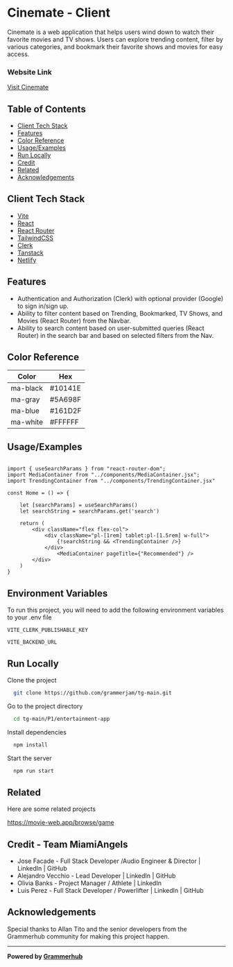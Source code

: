 # Cinemate - Client

Cinemate is a web application that helps users wind down to watch their favorite movies and TV shows. Users can explore trending content, filter by various categories, and bookmark their favorite shows and movies for easy access.

### Website Link

[Visit Cinemate](https://develop--transcendent-arithmetic-b66dd1.netlify.app/)

## Table of Contents

- [Client Tech Stack](#client-tech-stack)
- [Features](#features)
- [Color Reference](#color-reference)
- [Usage/Examples](#usageexamples)
- [Run Locally](#run-locally)
- [Credit](#credit)
- [Related](#related)
- [Acknowledgements](#acknowledgements)

## Client Tech Stack

- [Vite](https://vitejs.dev/)
- [React](https://reactjs.org/)
- [React Router](https://reactrouter.com/)
- [TailwindCSS](https://tailwindcss.com/)
- [Clerk](https://docs.clerk.dev/)
- [Tanstack](https://tanstack.com/)
- [Netlify](https://www.netlify.com/)

## Features

- Authentication and Authorization (Clerk) with optional provider (Google) to sign in/sign up.
- Ability to filter content based on Trending, Bookmarked, TV Shows, and Movies (React Router) from the Navbar.
- Ability to search content based on user-submitted queries (React Router) in the search bar and based on selected filters from the Nav.

## Color Reference

| Color       | Hex       |
| ----------- | --------- |
| ma-black    | #10141E   |
| ma-gray     | #5A698F   |
| ma-blue     | #161D2F   |
| ma-white    | #FFFFFF   |

## Usage/Examples

```React

import { useSearchParams } from "react-router-dom";
import MediaContainer from "../components/MediaContainer.jsx";
import TrendingContainer from "../components/TrendingContainer.jsx"

const Home = () => {

    let [searchParams] = useSearchParams()
    let searchString = searchParams.get('search')

    return (
        <div className="flex flex-col">
            <div className="pl-[1rem] tablet:pl-[1.5rem] w-full">
                {!searchString && <TrendingContainer />}
            </div>
                <MediaContainer pageTitle={"Recommended"} />
        </div>
    )
}
```

## Environment Variables

To run this project, you will need to add the following environment variables to your .env file

`VITE_CLERK_PUBLISHABLE_KEY`

`VITE_BACKEND_URL`

## Run Locally

Clone the project

```bash
  git clone https://github.com/grammerjam/tg-main.git
```
Go to the project directory
```bash
  cd tg-main/P1/entertainment-app
```
Install dependencies
```bash
  npm install
```
Start the server
```bash
  npm run start
```

## Related

Here are some related projects

https://movie-web.app/browse/game

## Credit - Team MiamiAngels

* Jose Facade - Full Stack Developer /Audio Engineer & Director | LinkedIn | GitHub
* Alejandro Vecchio - Lead Developer  | LinkedIn | GitHub
* Olivia Banks - Project Manager / Athlete | LinkedIn
* Luis Perez - Full Stack Developer / Powerlifter | LinkedIn | GitHub

## Acknowledgements

Special thanks to Allan Tito and the senior developers from the Grammerhub community for making this project happen.

______________________________

**Powered by [Grammerhub](http://discord.grammerhub.org)**
